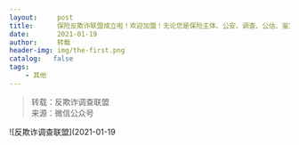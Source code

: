 ```yaml
---
layout:     post
title:      保险反欺诈联盟成立啦！欢迎加盟！无论您是保险主体、公安、调查、公估、鉴定、还是其他与保险相关的行业、只要您活跃在预防、识
date:       2021-01-19
author:     转载
header-img: img/the-first.png
catalog:   false
tags:
    - 其他
---
```


<blockquote><p>转载：反欺诈调查联盟<br>
来源：微信公众号</p></blockquote>

![反欺诈调查联盟](2021-01-19
